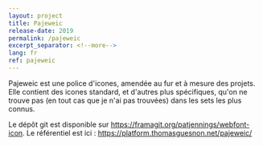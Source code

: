 ```yaml
---
layout: project
title: Pajeweic
release-date: 2019
permalink: /pajeweic
excerpt_separator: <!--more-->
lang: fr
ref: pajeweic
---
```


Pajeweic est une police d'icones, amendée au fur et à mesure des projets. Elle contient des icones standard, et d'autres plus spécifiques, qu'on ne trouve pas (en tout cas que je n'ai pas trouvées) dans les sets les plus connus.

Le dépôt git est disponible sur <https://framagit.org/patjennings/webfont-icon>. Le référentiel est ici : <https://platform.thomasguesnon.net/pajeweic/> 
